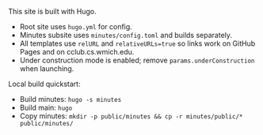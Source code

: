 This site is built with Hugo.

- Root site uses `hugo.yml` for config.
- Minutes subsite uses `minutes/config.toml` and builds separately.
- All templates use `relURL` and `relativeURLs=true` so links work on GitHub Pages and on cclub.cs.wmich.edu.
- Under construction mode is enabled; remove `params.underConstruction` when launching.

Local build quickstart:

- Build minutes: `hugo -s minutes`
- Build main: `hugo`
- Copy minutes: `mkdir -p public/minutes && cp -r minutes/public/* public/minutes/`
